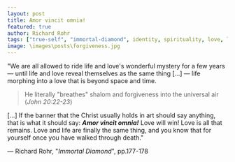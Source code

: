 ```yaml
---
layout: post
title: Amor vincit omnia!
featured: true
author: Richard Rohr
tags: ["true-self", "immortal-diamond", identity, spirituality, love, life, death]
image: \images\posts\forgiveness.jpg
---
```


"We are all allowed to ride life and love's wonderful mystery for a few years ― until  life and love reveal themselves as the same thing [...] ― life morphing into a love that is beyond space and time. 

> He literally "breathes" shalom and forgiveness into the universal air (_John 20:22-23_) 

[...] If the banner that the Christ usually holds in art should say anything, that is what it should say: **_Amor vincit omnia!_** Love will win! Love is all that remains. Love and life are finally the same thing, and you know that for yourself once you have walked through death."

― Richard Rohr, "_Immortal Diamond_", pp.177-178